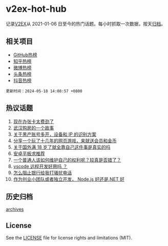 # v2ex-hot-hub

 记录[V2EX](https://www.v2ex.com/)从 2021-01-06 日至今的热门话题。每小时抓取一次数据，按天[归档](archives)。
 
 ## 相关项目

- [GitHub热榜](https://github.com/snaildev/github-hot-hub)
- [知乎热榜](https://github.com/snaildev/zhihu-hot-hub)
- [微博热榜](https://github.com/snaildev/weibo-hot-hub)
- [头条热榜](https://github.com/snaildev/toutiao-hot-hub)
- [抖音热榜](https://github.com/snaildev/douyin-hot-hub)


 `更新时间：2024-05-18 14:08:57 +0800`

## 热议话题

1. [现在办张卡太费劲了](https://www.v2ex.com/t/1041649)
1. [武汉购房的一个故事](https://www.v2ex.com/t/1041653)
1. [关于黑产账号多开，设备和 IP 的识别方案](https://www.v2ex.com/t/1041683)
1. [分享一个玩了十几年的网页游戏，来就送会员和金币](https://www.v2ex.com/t/1041666)
1. [关于国外满 18 岁了就全靠自己这件事是真实的吗](https://www.v2ex.com/t/1041736)
1. [安卓平板求推荐](https://www.v2ex.com/t/1041634)
1. [一个普通人该如何维护自己的权利呢？较真是否错了？](https://www.v2ex.com/t/1041650)
1. [vscode 远程开发好用吗 ？](https://www.v2ex.com/t/1041758)
1. [怎么阻止银行给我打骚扰电话](https://www.v2ex.com/t/1041696)
1. [作为创业小团队或者独立开发， Node.js 好还是.NET 好](https://www.v2ex.com/t/1041784)

## 历史归档

[archives](archives)

## License

See the [LICENSE](LICENSE) file for license rights and limitations (MIT).
